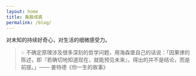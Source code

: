 ```yaml
---
layout: home
title: 集腋成裘
permalink: /blog/
---
```


对未知的持续好奇心，对生活的细微感受力。

> 💡 不确定原理涉及很多深刻的哲学问题，用海森堡自己的话说：「因果律的陈述，即『若确切地知道现在，就能预见未来』，得出的并不是结论，而是前提。」—— 姜特德《你一生的故事》